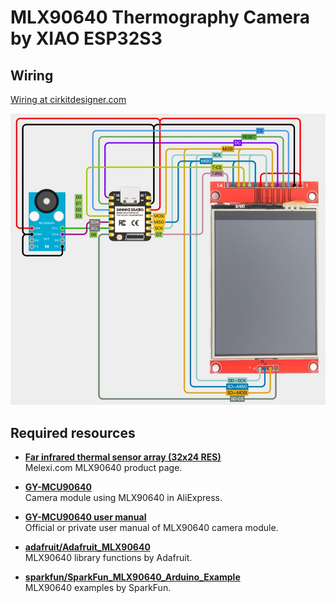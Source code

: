 # MLX90640 Thermography Camera by XIAO ESP32S3

## Wiring

[Wiring at cirkitdesigner.com](https://app.cirkitdesigner.com/project/837fd6ec-a7d8-4381-a41f-4b953adefee0 "Cirkit Designer IDE")

![MLX90640 on bread board](MLX90640-XIAO-ESP32.jpg)

## Required resources

- [**Far infrared thermal sensor array (32x24 RES)**]  
  Melexi.com MLX90640 product page.

- [**GY-MCU90640**]  
  Camera module using MLX90640 in AliExpress.

- [**GY-MCU90640 user manual**]  
  Official or private user manual of MLX90640 camera module.

- [**adafruit/Adafruit_MLX90640**]  
  MLX90640 library functions by Adafruit.

- [**sparkfun/SparkFun_MLX90640_Arduino_Example**]  
  MLX90640 examples by SparkFun.

[**GY-MCU90640**]: https://www.aliexpress.com/item/1005006674751991.html

[**Far infrared thermal sensor array (32x24 RES)**]: https://www.melexis.com/en/product/MLX90640/Far-Infrared-Thermal-Sensor-Array "Far Infrared Thermal Sensor Array (32x24 RES) I Melexis"

[**GY-MCU90640 user manual**]: https://github.com/vvkuryshev/GY-MCU90640-RPI-Python/blob/master/GY_MCU9064%20user%20manual%20v1.pdf "vvkuryshev/GY-MCU90640-RPI-Python: The script to connect the thermal image module GY-MCU90640 to Raspberry Pi."

[**adafruit/Adafruit_MLX90640**]: https://github.com/adafruit/Adafruit_MLX90640 "adafruit/Adafruit_MLX90640: MLX90640 library functions"

[**sparkfun/SparkFun_MLX90640_Arduino_Example**]: https://github.com/sparkfun/SparkFun_MLX90640_Arduino_Example "sparkfun/SparkFun_MLX90640_Arduino_Example: Controlling and reading from the MLX90640 IR array thermal imaging sensor"
